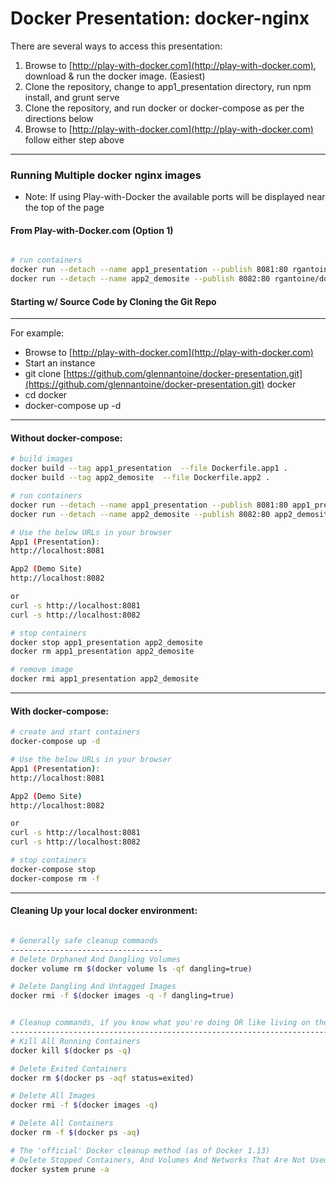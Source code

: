 Docker Presentation: docker-nginx
=================================

There are several ways to access this presentation:
1) Browse to [http://play-with-docker.com](http://play-with-docker.com), download & run the docker image. (Easiest)
2) Clone the repository, change to app1_presentation directory, run npm install, and grunt serve
3) Clone the repository, and run docker or docker-compose as per the directions below
4) Browse to [http://play-with-docker.com](http://play-with-docker.com) follow either step above

--- 
### Running Multiple docker nginx images 
* Note: If using Play-with-Docker the available ports will be displayed near the top of the page 

#### From Play-with-Docker.com (Option 1)

```bash

# run containers
docker run --detach --name app1_presentation --publish 8081:80 rgantoine/docker-presentation:latest
docker run --detach --name app2_demosite --publish 8082:80 rgantoine/docker-presentation:demosite

```

#### Starting w/ Source Code by Cloning the Git Repo

---
For example: 
* Browse to [http://play-with-docker.com](http://play-with-docker.com)
* Start an instance
* git clone [https://github.com/glennantoine/docker-presentation.git](https://github.com/glennantoine/docker-presentation.git) docker
* cd docker
* docker-compose up -d

--- 
#### Without docker-compose:

```bash
# build images
docker build --tag app1_presentation  --file Dockerfile.app1 .
docker build --tag app2_demosite  --file Dockerfile.app2 .

# run containers
docker run --detach --name app1_presentation --publish 8081:80 app1_presentation:latest
docker run --detach --name app2_demosite --publish 8082:80 app2_demosite:latest

# Use the below URLs in your browser
App1 (Presentation):
http://localhost:8081

App2 (Demo Site)
http://localhost:8082

or 
curl -s http://localhost:8081
curl -s http://localhost:8082

# stop containers
docker stop app1_presentation app2_demosite
docker rm app1_presentation app2_demosite

# remove image
docker rmi app1_presentation app2_demosite
```
--- 

#### With docker-compose:

```bash
# create and start containers
docker-compose up -d

# Use the below URLs in your browser
App1 (Presentation):
http://localhost:8081

App2 (Demo Site)
http://localhost:8082

or 
curl -s http://localhost:8081
curl -s http://localhost:8082

# stop containers
docker-compose stop
docker-compose rm -f
```
--- 

#### Cleaning Up your local docker environment:

```bash

# Generally safe cleanup commands
----------------------------------
# Delete Orphaned And Dangling Volumes
docker volume rm $(docker volume ls -qf dangling=true)

# Delete Dangling And Untagged Images
docker rmi -f $(docker images -q -f dangling=true)


# Cleanup commands, if you know what you're doing OR like living on the edge
----------------------------------------------------------------------------
# Kill All Running Containers
docker kill $(docker ps -q)

# Delete Exited Containers
docker rm $(docker ps -aqf status=exited)

# Delete All Images
docker rmi -f $(docker images -q)

# Delete All Containers
docker rm -f $(docker ps -aq)

# The 'official' Docker cleanup method (as of Docker 1.13)
# Delete Stopped Containers, And Volumes And Networks That Are Not Used By Containers
docker system prune -a

```

